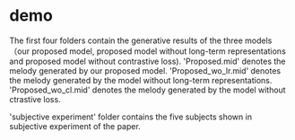 # demo
The first four folders contain the generative results of the three models （our proposed model, proposed model without long-term representations and proposed model without contrastive loss).  'Proposed.mid' denotes the melody generated by our proposed model. 'Proposed_wo_lr.mid' denotes the melody generated by the model without long-term representations. 'Proposed_wo_cl.mid' denotes the melody generated by the model without ctrastive loss.

'subjective experiment' folder contains the five subjects shown in subjective experiment of the paper.
